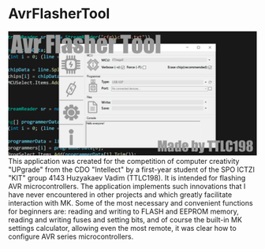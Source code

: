 # AvrFlasherTool
![alt text](https://github.com/TTLC198/AvrFlasherTool/blob/master/Graphics/githubSplashScreen.jpg)
This application was created for the competition of computer creativity "UPgrade" from the CDO "Intellect" by a first-year student of the SPO ICTZI "KIT" group 4143 Huzyakaev Vadim (TTLC198).
It is intended for flashing AVR microcontrollers. The application implements such innovations that I have never encountered in other projects and which greatly facilitate interaction with MK. Some of the most necessary and convenient functions for beginners are: reading and writing to FLASH and EEPROM memory, reading and writing fuses and setting bits, and of course the built-in MK settings calculator, allowing even the most remote, it was clear how to configure AVR series microcontrollers.
